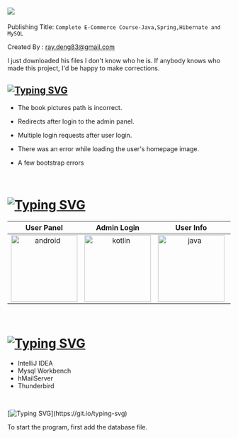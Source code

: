 
# <img src="https://ov10-engine.flamingtext.com/netfu/tmp28000/coollogo_com-160152933.gif">

Publishing Title:
`Complete E-Commerce Course-Java,Spring,Hibernate and MySQL`

Created By : ray.deng83@gmail.com

I just downloaded his files I don't know who he is. If anybody knows who made this project, I'd be happy to make corrections.



## [![Typing SVG](https://readme-typing-svg.herokuapp.com?font=Fira+Code&size=50&pause=1000&center=true&vCenter=true&width=435&lines=Known+Issues)](https://git.io/typing-svg)

- The book pictures path is incorrect.

- Redirects after login to the admin panel.

- Multiple login requests after user login.

- There was an error while loading the user's homepage image.

- A few bootstrap errors

  <br>
# [![Typing SVG](https://readme-typing-svg.herokuapp.com?font=Fira+Code&size=30&pause=1000&center=true&vCenter=true&width=435&lines=Some+Pictures+of+Project)](https://git.io/typing-svg)

| User Panel | Admin Login | User Info | Admin Booklist |   
| :-: | :-: | :-: | :-: | 
|<img align="center" src="https://i.hizliresim.com/3lfr7sn.png" alt="android" width="150" height="150"/>|<img align="center" src="https://i.hizliresim.com/cvz5dd9.png" alt="kotlin" width="150" height="150"/>|<img align="center" src="https://i.hizliresim.com/hw8iy7p.png" alt="java" width="150" height="150"/>|<img align="center" src="https://i.hizliresim.com/ecqppxy.png" alt="firebase" width="150" height="150"/>|<img align="center" src="https://www.vectorlogo.zone/logos/sqlite/sqlite-icon.svg" alt="sqlite" width="40" height="40"/>|<img align="center" src="https://dashboard.snapcraft.io/site_media/appmedia/2017/10/logo_zjwX5FR.png" alt="intellij" width="40" height="40"/>|<img align="center" src="https://dashboard.snapcraft.io/site_media/appmedia/2018/11/logo-mark.png" alt="postman" width="40" height="40"/>|<img align="center" src="https://raw.githubusercontent.com/rahul-jha98/github_readme_icons/main/language_and_tools/square/git-scm/git-scm.svg" alt="git" width="43" height="43"/>|<img align="center">


<br> 
  

# [![Typing SVG](https://readme-typing-svg.herokuapp.com?font=Fira+Code&size=50&pause=1000&center=true&vCenter=true&width=435&lines=Used+Apps)](https://git.io/typing-svg)

- IntelliJ IDEA
- Mysql Workbench
- hMailServer
- Thunderbird

<br>

[![Typing SVG](https://readme-typing-svg.herokuapp.com?font=Fira+Code&size=50&pause=1000&center=true&vCenter=true&width=435&lines=Warning+!)](https://git.io/typing-svg)

To start the program, first add the database file. 